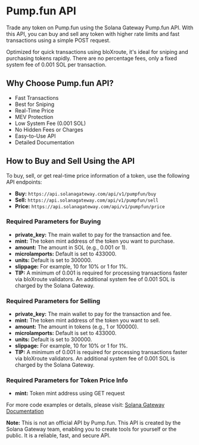 # Pump.fun API

Trade any token on Pump.fun using the Solana Gateway Pump.fun API. With this API, you can buy and sell any token with higher rate limits and fast transactions using a simple POST request.

Optimized for quick transactions using bloXroute, it's ideal for sniping and purchasing tokens rapidly. There are no percentage fees, only a fixed system fee of 0.001 SOL per transaction.

## Why Choose Pump.fun API?

- Fast Transactions
- Best for Sniping
- Real-Time Price
- MEV Protection
- Low System Fee (0.001 SOL)
- No Hidden Fees or Charges
- Easy-to-Use API
- Detailed Documentation

## How to Buy and Sell Using the API

To buy, sell, or get real-time price information of a token, use the following API endpoints:

- **Buy:** `https://api.solanagateway.com/api/v1/pumpfun/buy`
- **Sell:** `https://api.solanagateway.com/api/v1/pumpfun/sell`
- **Price:** `https://api.solanagateway.com/api/v1/pumpfun/price`

### Required Parameters for Buying

- **private_key:** The main wallet to pay for the transaction and fee.
- **mint:** The token mint address of the token you want to purchase.
- **amount:** The amount in SOL (e.g., 0.001 or 1).
- **microlamports:** Default is set to 433000.
- **units:** Default is set to 300000.
- **slippage:** For example, 10 for 10% or 1 for 1%.
- **TIP:** A minimum of 0.001 is required for processing transactions faster via bloXroute validators. An additional system fee of 0.001 SOL is charged by the Solana Gateway.

### Required Parameters for Selling

- **private_key:** The main wallet to pay for the transaction and fee.
- **mint:** The token mint address of the token you want to sell.
- **amount:** The amount in tokens (e.g., 1 or 100000).
- **microlamports:** Default is set to 433000.
- **units:** Default is set to 300000.
- **slippage:** For example, 10 for 10% or 1 for 1%.
- **TIP:** A minimum of 0.001 is required for processing transactions faster via bloXroute validators. An additional system fee of 0.001 SOL is charged by the Solana Gateway.

### Required Parameters for Token Price Info

- **mint:** Token mint address using GET request

For more code examples or details, please visit: [Solana Gateway Documentation](https://docs.solanagateway.com/pump.fun-swap)

**Note:** This is not an official API by Pump.fun. This API is created by the Solana Gateway team, enabling you to create tools for yourself or the public. It is a reliable, fast, and secure API.
